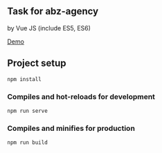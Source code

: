 Task for abz-agency
-----

by Vue JS (include ES5, ES6)

[Demo](https://nord18.github.io/task-abz-agency/dist/index.html)


## Project setup
```
npm install
```

### Compiles and hot-reloads for development
```
npm run serve
```

### Compiles and minifies for production
```
npm run build
```